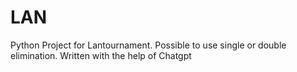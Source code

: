 # LAN
Python Project for Lantournament.
Possible to use single or double elimination.
Written with the help of Chatgpt
